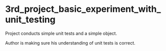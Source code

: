 # 3rd_project_basic_experiment_with_unit_testing

Project conducts simple unit tests and a simple object.

Author is making sure his understanding of unit tests is correct.
